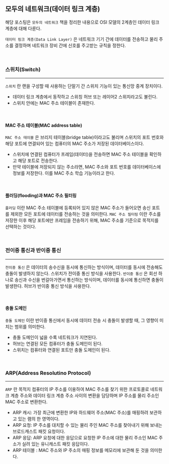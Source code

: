 ## 모두의 네트워크(데이터 링크 계층)

해당 포스팅은 `모두의 네트워크` 책을 정리한 내용으로 OSI 모델의 2계층인 데이터 링크 계층에 대해 다룬다.

`데이터 링크 계층(Data Link Layer)` 은 네트워크 기기 간에 데이터를 전송하고 물리 주소를 결정하며 네트워크 장비 간에 신호를 주고받는 규칙을 정한다.

<br>

### 스위치(Switch)
---

`스위치` 란 랜을 구성할 때 사용하는 단말기 간 스위치 기능이 있는 통신망 중계 장치이다.

- 데이터 링크 계층에서 동작하고 스위칭 허브 또는 레이어2 스위치라고도 불린다.
- 스위치 안에는 MAC 주소 테이블이 존재한다.

<br>

#### MAC 주소 테이블(MAC address table)

`MAC 주소 테이블` 은 브리지 테이블(bridge table)이라고도 불리며 스위치의 포트 번호와 해당 포트에 연결되어 있는 컴퓨터의 MAC 주소가 저장된 데이터베이스이다.

- 스위치에 연결된 컴퓨터가 프레임(데이터)을 전송하면 MAC 주소 테이블을 확인하고 해당 포트로 전송한다.
- 만약 테이블에 저장되지 않는 주소라면, MAC 주소와 포트 번호를 데이터베이스에 정보를 저장한다. 이를 MAC 주소 학습 기능이라고 한다.

<br>

#### 플러딩(flooding)과 MAC 주소 필터링

`플러딩` 이란 MAC 주소 테이블에 등록되어 있지 않은 MAC 주소가 들어오면 송신 포트를 제외한 모든 포트에 데이터를 전송하는 것을 의미한다.
`MAC 주소 필터링` 이란 주소를 저장한 이후 해당 포트에만 프레임을 전송하기 위해, MAC 주소를 기준으로 목적지를 선택하는 것이다.


<br>

### 전이중 통신과 반이중 통신
---

`전이중 통신` 은 데이터의 송수신을 동시에 통신하는 방식이며, 데이터를 동시에 전송해도 충돌이 발생하지 않는다. 스위치가 전이중 통신 방식을 사용한다.
`반이중 통신` 은 회선 하나로 송신과 수신을 번갈아가면서 통신하는 방식이며, 데이터를 동시에 통신하면 충돌이 발생한다. 허브가 반이중 통신 방식을 사용한다.

<br>

#### 충돌 도메인

`충돌 도메인` 이란 반이중 통신에서 동시에 데이터 전송 시 충돌이 발생할 때, 그 영향이 미치는 범위를 의미한다.

- 충돌 도메인이 넓을 수록 네트워크가 지연된다.
- 허브는 연결된 모든 컴퓨터가 충돌 도메인이 된다.
- 스위치는 컴퓨터와 연결된 포트만 충돌 도메인이 된다.


<br>

### ARP(Address Resolutino Protocol)
---

`ARP` 란 목적지 컴퓨터의 IP 주소를 이용하여 MAC 주소를 찾기 위한 프로토콜로 네트워크 계층 주소와 데이터 링크 계층 주소 사이의 변환을 담당하며 IP 주소를 물리 주소인 MAC 주소로 변환한다.

- ARP 캐시: 가장 최근에 변환한 IP와 하드웨어 주소(MAC 주소)를 매핑하려 보관하고 있는 램의 한 영역이다.
- ARP 요청: IP 주소를 대치할 수 있는 물리 주인 MAC 주소를 찾아내기 위해 보내는 브로드캐스트 패킷 요청이다.
- ARP 응답: ARP 요청에 대한 응답으로 요청한 IP 주소에 대한 물리 주소인 MAC 주소가 실려 있는 유니캐스트 패킷 응답이다.
- ARP 테이블 : MAC 주소와 IP 주소의 매핑 정보를 메모리에 보관해 둔 것을 의미한다.